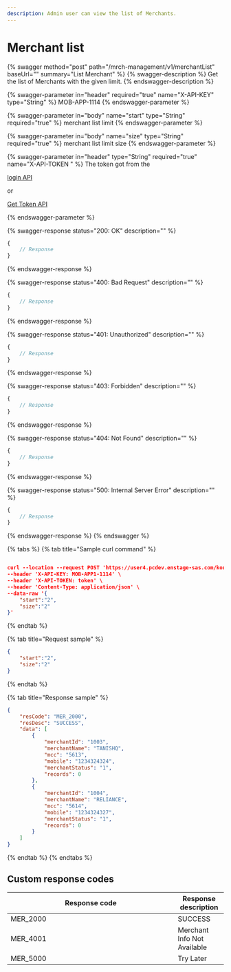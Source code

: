```yaml
---
description: Admin user can view the list of Merchants.
---
```


# Merchant list

{% swagger method="post" path="/mrch-management/v1/merchantList" baseUrl="<domain>" summary="List Merchant" %}
{% swagger-description %}
Get the list of Merchants with the given limit.
{% endswagger-description %}

{% swagger-parameter in="header" required="true" name="X-API-KEY" type="String" %}
MOB-APP-1114
{% endswagger-parameter %}

{% swagger-parameter in="body" name="start" type="String" required="true" %}
merchant list limit 
{% endswagger-parameter %}

{% swagger-parameter in="body" name="size" type="String" required="true" %}
merchant list limit  size
{% endswagger-parameter %}

{% swagger-parameter in="header" type="String" required="true" name="X-API-TOKEN " %}
The token got from the 

[login API](../../../wallet/wallet-issuance/wallet-creation/api-specification/version-1/customer-on-boarding/api-specification/authentication-and-authorization/login-api.md)

 or 

[Get Token API](../../../wallet/wallet-issuance/wallet-creation/api-specification/version-1/customer-on-boarding/common-apis/get-app-token-api.md)


{% endswagger-parameter %}

{% swagger-response status="200: OK" description="" %}
```javascript
{
    // Response
}
```
{% endswagger-response %}

{% swagger-response status="400: Bad Request" description="" %}
```javascript
{
    // Response
}
```
{% endswagger-response %}

{% swagger-response status="401: Unauthorized" description="" %}
```javascript
{
    // Response
}
```
{% endswagger-response %}

{% swagger-response status="403: Forbidden" description="" %}
```javascript
{
    // Response
}
```
{% endswagger-response %}

{% swagger-response status="404: Not Found" description="" %}
```javascript
{
    // Response
}
```
{% endswagger-response %}

{% swagger-response status="500: Internal Server Error" description="" %}
```javascript
{
    // Response
}
```
{% endswagger-response %}
{% endswagger %}

{% tabs %}
{% tab title="Sample curl command" %}
```json

curl --location --request POST 'https://user4.pcdev.enstage-sas.com/kong/mrch-management/v1/merchantList' \
--header 'X-API-KEY: MOB-APP1-1114' \
--header 'X-API-TOKEN: token' \
--header 'Content-Type: application/json' \
--data-raw '{
    "start":"2",
    "size":"2"
}'

```
{% endtab %}

{% tab title="Request sample" %}
```json
{
    "start":"2",
    "size":"2"
}
```
{% endtab %}

{% tab title="Response sample" %}
```json
{
    "resCode": "MER_2000",
    "resDesc": "SUCCESS",
    "data": [
        {
            "merchantId": "1003",
            "merchantName": "TANISHQ",
            "mcc": "5613",
            "mobile": "1234324324",
            "merchantStatus": "1",
            "records": 0
        },
        {
            "merchantId": "1004",
            "merchantName": "RELIANCE",
            "mcc": "5614",
            "mobile": "1234324327",
            "merchantStatus": "1",
            "records": 0
        }
    ]
}
```
{% endtab %}
{% endtabs %}

## Custom response codes

<table><thead><tr><th width="373">Response code</th><th>Response description</th></tr></thead><tbody><tr><td>MER_2000</td><td>SUCCESS</td></tr><tr><td>MER_4001</td><td>Merchant Info Not Available</td></tr><tr><td>MER_5000</td><td>Try Later</td></tr></tbody></table>

## &#x20;
